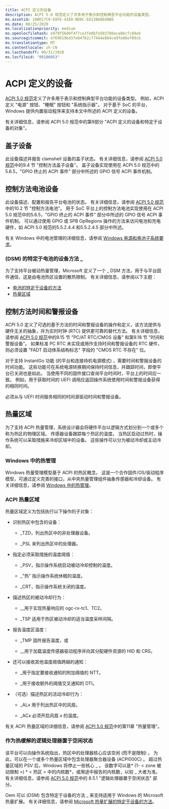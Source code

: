 ```yaml
---
title: ACPI 定义的设备
description: ACPI 5.0 规范定义了许多用于表示和控制典型平台功能的设备类型。
ms.assetid: 10BD17C9-E8FE-41E0-BD8C-E622B60E6BB6
ms.date: 08/25/2020
ms.localizationpriority: medium
ms.openlocfilehash: e979f56d0f4f7ce3fe0bfe503786ece86cfc84eb
ms.sourcegitcommit: e769619bd37e04762c77444e8b4ce9fe86ef09cb
ms.translationtype: MT
ms.contentlocale: zh-CN
ms.lasthandoff: 08/31/2020
ms.locfileid: "89186053"
---
```

# <a name="acpi-defined-devices"></a>ACPI 定义的设备

[ACPI 5.0 规范](https://uefi.org/specifications)定义了许多用于表示和控制典型平台功能的设备类型。 例如，ACPI 定义 "电源" 按钮、"睡眠" 按钮和 "系统指示器"。 对于基于 SoC 的平台，Windows 提供内置驱动程序来支持本文中所述的 ACPI 定义的设备。

有关详细信息，请参阅 ACPI 5.0 规范中的第9部分 "ACPI 定义的设备和特定于设备的对象"。

## <a name="lid-device"></a>盖子设备

此设备描述并报告 clamshell 设备的盖子状态。 有关详细信息，请参阅 [ACPI 5.0 规范](https://uefi.org/specifications)中的9.4 节 "控制方法盖子设备"。 盖子设备实现使用在 ACPI 5.0 规范中的5.6.5，"GPIO 终止的 ACPI 事件" 部分中所述的 GPIO 信号 ACPI 事件机制。

## <a name="control-method-battery-device"></a>控制方法电池设备

此设备描述、配置和报告平台电池的状态。 有关详细信息，请参阅 [ACPI 5.0 规范](https://uefi.org/specifications)中的10.2 节 "控制方法电池"。 用于 SoC 平台上的控制方法电池实现使用在 ACPI 5.0 规范中的5.6.5，"GPIO 终止的 ACPI 事件" 部分中所述的 GPIO 信号 ACPI 事件机制。 可以通过使用 GPIO 或 SPB OpRegions 操作的方法来访问电池和充电硬件，如 ACPI 5.0 规范的5.5.2.4.4 和5.5.2.4.5 部分中所述。

有关 Windows 中的电池管理的详细信息，请参阅 [Windows 电源和电池子系统要求](/windows-hardware/design/component-guidelines/windows-power-and-battery-subsystem-requirements)。

### <a name="battery-device-specific-method-_dsm"></a> (DSM) 的特定于电池的设备方法 \_

为了支持平台被动热量管理，Microsoft 定义了一个 \_ DSM 方法，用于与平台固件通信，这是由电池热区设置的散热限制。 有关详细信息，请参阅以下主题：

- [电池的特定于设备的方法](battery-device-specific-method.md)
- [热量区域](#thermal-zones)

## <a name="control-method-time-and-alarm-device"></a>控制方法时间和警报设备

ACPI 5.0 定义了可选的基于方法的时间和警报设备的操作和定义，该方法提供与硬件无关的抽象，并为实时时钟 (RTC) 提供更可靠的替代方法。 有关详细信息，请参阅 [ACPI 5.0 规范](https://uefi.org/specifications)中的9.15 节 "PC/AT RTC/CMOS 设备" 和第9.18 节 "时间和警报设备"。 如果标准 PC RTC 未实现或用作支持时间和警报设备的 RTC 硬件，则必须设置 "FADT 启动体系结构标志" 字段的 "CMOS RTC 不存在" 位。

对于支持 InstantGo 功能 (的平台和连接待机电源模式) ，需要时间和警报设备的时间功能。 这些功能可在系统电源转换期间保持时间信息，并跟踪时间，即使平台已关闭也是如此。 当使用不同的固件接口查询平台时间时，平台上的时间应一致。 例如，用于获取时间的 UEFI 调用应返回操作系统使用时间和警报设备获得的相同时间。

必须从与 UEFI 时间服务相同的时间源驱动时间和警报设备。

## <a name="thermal-zones"></a>热量区域

为了支持 ACPI 热量管理，系统设计器会将硬件平台以逻辑方式划分到一个或多个称为热区的物理区域。 传感器设备跟踪每个热区的温度。 当热区启动过热时，操作系统可以采取措施来冷却区域中的设备。 这些操作可以分为被动冷却或主动冷却。

### <a name="thermal-management-in-windows"></a>Windows 中的热管理

Windows 热量管理模型基于 ACPI 的热区概念。 这是一个合作固件/OS/驱动程序模型，可通过定义完善的接口，从中央热量管理组件抽象传感器和冷却设备。 有关详细信息，请参阅 [Windows 中的热管理](/windows-hardware/design/device-experiences/thermal-management-in-windows)。

### <a name="acpi-thermal-zones"></a>ACPI 热量区域

热量区域定义为包括执行以下操作的子对象：

- 识别热区中包含的设备：

  - \_TZD，列出热区中的非处理器设备。

  - \_PSL 来列出热区中的处理器。

- 指定必须采取措施的温度阈值：

  - \_PSV，指示操作系统启动被动冷却控制的温度。

  - \_"热" 指示操作系统休眠的温度。

  - \_CRT，指示操作系统关闭的温度。

- 描述热区的被动冷却行为：

  - \_\_用于实现热量响应的 ogc-rx-tc1、TC2。

  - \_TSP 适用于热区被动冷却的适当温度采样间隔。

- 报告温度区温度：

  - \_TMP 固件报告温度，或

  - \_\_用于加载温度传感器驱动程序并向其分配硬件资源的 HID 和 CRS。

- 还可以接收其他温度阈值跨越的通知：

  - \_用于指定要接收通知的附加阈值的 NTT。

  - \_用于接收额外的阈值交叉通知的 DTI。

- （可选）描述热区的活动冷却行为：

  - \_AL*x* 用于列出热区中的风扇。

  - \_AC*x* 必须开启风扇 *x* 的温度。

有关 ACPI 热量区域的详细信息，请参阅 [ACPI 5.0 规范](https://uefi.org/specifications)中的第11章 "热量管理"。

### <a name="logical-processor-idling-as-a-thermal-mitigation"></a>作为热缓解的逻辑处理器置于空闲状态

该平台可以向操作系统指出，热区中的处理器核心应该空闲 (而不是限制) 。 为此，可以在一个或多个热量区域中包含处理器聚合器设备 (ACPI000C) 。 超过热量区域的 PSV 后，Windows 将停止一些核心 \_ 。 该数字可以是* (1- &lt; zone 被动限制 &gt;) \* &lt; 热区 &gt; 中的内核数*，或用途中报告的内核数，以较 \_ 大者为准。 有关详细信息，请参阅 [ACPI 5.0 规范](https://uefi.org/specifications)中的 8.5.1 "逻辑处理器置于空闲状态" 部分。

Oem 可以 (DSM) 包含特定于设备的方法 \_ 来支持适用于 Windows 的 Microsoft 热量扩展。 有关详细信息，请参阅 [Microsoft 热量扩展的特定于设备的方法](device-specific-method-for-microsoft-thermal-extensions.md)。